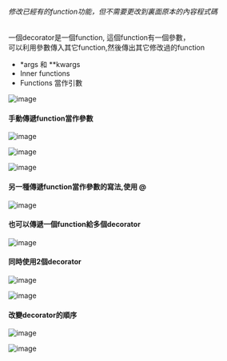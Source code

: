 ###### 修改已經有的function功能，但不需要更改到裏面原本的內容程式碼    
  一個decorator是一個function, 這個function有一個參數，    
  可以利用參數傳入其它function,然後傳出其它修改過的function   
  
* *args 和 **kwargs
* Inner functions
* Functions 當作引數

![image](https://user-images.githubusercontent.com/112489587/198862001-b6d0bcc7-0746-4a6a-86d9-26f9568bc759.png)

#### 手動傳遞function當作參數

![image](https://user-images.githubusercontent.com/112489587/198861833-280b9eaf-8cc5-4739-80b7-83dd0a581702.png)


![image](https://user-images.githubusercontent.com/112489587/198861972-afbd6038-ca06-4df9-9547-b4d057677b14.png)

![image](https://user-images.githubusercontent.com/112489587/198861978-25de3e56-ff30-4b09-9fdc-86111999e0f8.png)

#### 另一種傳遞function當作參數的寫法,使用 @

![image](https://user-images.githubusercontent.com/112489587/198866141-4950dee2-0cd8-40ac-8ab4-207fd1cb732a.png)


#### 也可以傳遞一個function給多個decorator

![image](https://user-images.githubusercontent.com/112489587/198866599-08e80fe5-0eca-4f73-beb1-529caebc02b4.png)

#### 同時使用2個decorator

![image](https://user-images.githubusercontent.com/112489587/198866632-ca992ac2-e450-4f59-8853-f252a164092f.png)

![image](https://user-images.githubusercontent.com/112489587/198866639-59c3841f-9a29-47a1-aee9-0d942a0706ea.png)

#### 改變decorator的順序

![image](https://user-images.githubusercontent.com/112489587/198867210-c326c766-ac78-46e6-b501-7ffb07985854.png)

![image](https://user-images.githubusercontent.com/112489587/198867223-83e2ff8a-282c-47e0-846a-d2650614d635.png)
